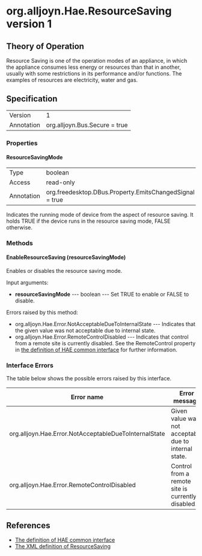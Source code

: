 # org.alljoyn.Hae.ResourceSaving version 1

## Theory of Operation

Resource Saving is one of the operation modes of an appliance, in which the
appliance consumes less energy or resources than that in another, usually with
some restrictions in its performance and/or functions.  The examples of
resources are electricity, water and gas.

## Specification

|            |                                                              |
|------------|--------------------------------------------------------------|
| Version    | 1                                                            |
| Annotation | org.alljoyn.Bus.Secure = true                                |

### Properties

#### ResourceSavingMode

|            |                                                              |
|------------|--------------------------------------------------------------|
| Type       | boolean                                                      |
| Access     | read-only                                                    |
| Annotation | org.freedesktop.DBus.Property.EmitsChangedSignal = true      |

Indicates the running mode of device from the aspect of resource saving.  It
holds TRUE if the device runs in the resource saving mode, FALSE otherwise.

### Methods

#### EnableResourceSaving (resourceSavingMode)

Enables or disables the resource saving mode.

Input arguments:

  * **resourceSavingMode** --- boolean --- Set TRUE to enable or FALSE to
    disable.

Errors raised by this method:

  * org.alljoyn.Hae.Error.NotAcceptableDueToInternalState --- Indicates that
    the given value was not acceptable due to internal state.
  * org.alljoyn.Hae.Error.RemoteControlDisabled --- Indicates that control
    from a remote site is currently disabled.  See the RemoteControl property
    in [the definition of HAE common interface](/org.alljoyn/Hae-v1.md) for
    further information.

### Interface Errors

The table below shows the possible errors raised by this interface.

| Error name                    | Error message                         |
|-------------------------------|---------------------------------------|
| org.alljoyn.Hae.Error.NotAcceptableDueToInternalState | Given value was not acceptable due to internal state. |
| org.alljoyn.Hae.Error.RemoteControlDisabled | Control from a remote site is currently disabled. |

## References

  * [The definition of HAE common interface](/org.alljoyn/Hae-v1.md)
  * [The XML definition of ResourceSaving](ResourceSaving-v1.xml)
